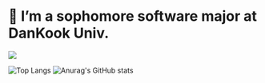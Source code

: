 # 🌱 I’m a sophomore software major at DanKook Univ.


<img src="https://img.shields.io/badge/c++-20232a.svg?style=for-the-badge&logo=00599C&logoColor=61DAFB" />






![Top Langs](https://github-readme-stats.vercel.app/api/top-langs/?username=JihoLeec&layout=compact)
![Anurag's GitHub stats](https://github-readme-stats.vercel.app/api?username=JihoLeec&show_icons=true&theme=dark)
